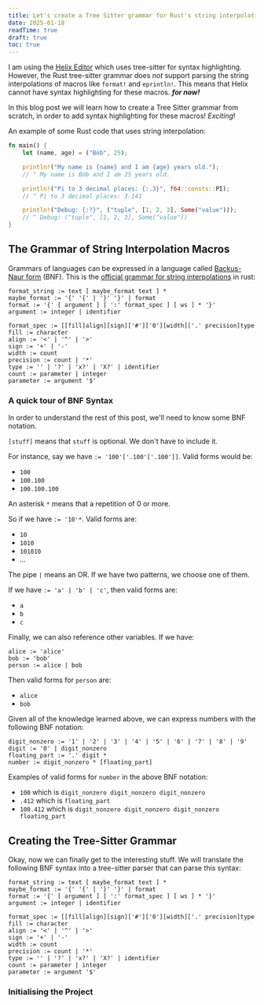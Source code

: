 ```yaml
---
title: Let's create a Tree Sitter grammar for Rust's string interpolation macros like println!
date: 2025-01-18
readTime: true
draft: true
toc: true
---
```


I am using the [Helix Editor](https://github.com/helix-editor/helix) which uses tree-sitter for syntax highlighting. However, the Rust tree-sitter grammar does _not_ support parsing the string interpolations of macros like `format!` and `eprintln!`. This means that Helix cannot have syntax highlighting for these macros. **_for now!_**

In this blog post we will learn how to create a Tree Sitter grammar from scratch, in order to add syntax highlighting for these macros! _Exciting_!

<!--more-->

An example of some Rust code that uses string interpolation:

```rs
fn main() {
    let (name, age) = ("Bob", 25);

    println!("My name is {name} and I am {age} years old.");
    // ^ My name is Bob and I am 25 years old.

    println!("Pi to 3 decimal places: {:.3}", f64::consts::PI);
    // ^ Pi to 3 decimal places: 3.141

    println!("Debug: {:?}", ("tuple", [1, 2, 3], Some("value")));
    // ^ Debug: ("tuple", [1, 2, 3], Some("value"))
}
```

## The Grammar of String Interpolation Macros

Grammars of languages can be expressed in a language called [Backus-Naur form](https://en.wikipedia.org/wiki/Backus%E2%80%93Naur_form) (BNF). This is the [official grammar for string interpolations](https://doc.rust-lang.org/std/fmt/index.html#syntax) in rust:

```
format_string := text [ maybe_format text ] *
maybe_format := '{' '{' | '}' '}' | format
format := '{' [ argument ] [ ':' format_spec ] [ ws ] * '}'
argument := integer | identifier

format_spec := [[fill]align][sign]['#']['0'][width]['.' precision]type
fill := character
align := '<' | '^' | '>'
sign := '+' | '-'
width := count
precision := count | '*'
type := '' | '?' | 'x?' | 'X?' | identifier
count := parameter | integer
parameter := argument '$'
```

### A quick tour of BNF Syntax

In order to understand the rest of this post, we'll need to know some BNF notation.

`[stuff]` means that `stuff` is optional. We don't have to include it.

For instance, say we have `:= '100'['.100'['.100']]`. Valid forms would be:

- `100`
- `100.100`
- `100.100.100`

An asterisk `*` means that a repetition of 0 or more.

So if we have `:= '10'*`. Valid forms are:

- `10`
- `1010`
- `101010`
- _..._

The pipe `|` means an OR. If we have two patterns, we choose one of them.

If we have `:= 'a' | 'b' | 'c'`, then valid forms are:

- `a`
- `b`
- `c`

Finally, we can also reference other variables. If we have:

```
alice := 'alice'
bob := 'bob'
person := alice | bob
```

Then valid forms for `person` are:

- `alice`
- `bob`

Given all of the knowledge learned above, we can express numbers with the following BNF notation:

```
digit_nonzero := '1' | '2' | '3' | '4' | '5' | '6' | '7' | '8' | '9'
digit := '0' | digit_nonzero
floating_part := '.' digit *
number := digit_nonzero * [floating_part]
```

Examples of valid forms for `number` in the above BNF notation:

- `100` which is `digit_nonzero digit_nonzero digit_nonzero`
- `.412` which is `floating_part`
- `100.412` which is `digit_nonzero digit_nonzero digit_nonzero floating_part`

## Creating the Tree-Sitter Grammar

Okay, now we can finally get to the interesting stuff. We will translate the following BNF syntax into a tree-sitter parser that can parse this syntax:

```
format_string := text [ maybe_format text ] *
maybe_format := '{' '{' | '}' '}' | format
format := '{' [ argument ] [ ':' format_spec ] [ ws ] * '}'
argument := integer | identifier

format_spec := [[fill]align][sign]['#']['0'][width]['.' precision]type
fill := character
align := '<' | '^' | '>'
sign := '+' | '-'
width := count
precision := count | '*'
type := '' | '?' | 'x?' | 'X?' | identifier
count := parameter | integer
parameter := argument '$'

```

### Initialising the Project
